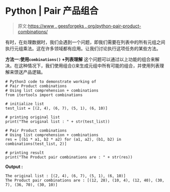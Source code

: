 # Python | Pair 产品组合

> 原文:[https://www . geesforgeks . org/python-pair-product-combinations/](https://www.geeksforgeeks.org/python-pair-product-combinations/)

有时，在处理数据时，我们会遇到一个问题，即我们需要在列表中的所有元组之间执行元组乘法。这在许多领域都有应用。让我们讨论执行这项任务的某些方法。

**方法一:使用`combinations()` +列表理解**
这个问题可以通过以上功能的组合来解决。在这种情况下，我们使用组合()来生成元组中所有可能的组合，并使用列表理解来馈送产品逻辑。

```
# Python3 code to demonstrate working of
# Pair Product combinations
# Using list comprehension + combinations
from itertools import combinations

# initialize list 
test_list = [(2, 4), (6, 7), (5, 1), (6, 10)]

# printing original list 
print("The original list : " + str(test_list))

# Pair Product combinations
# Using list comprehension + combinations
res = [(b1 * a1, b2 * a2) for (a1, a2), (b1, b2) in combinations(test_list, 2)] 

# printing result
print("The Product pair combinations are : " + str(res))
```

**Output :**

```
The original list : [(2, 4), (6, 7), (5, 1), (6, 10)]
The Product pair combinations are : [(12, 28), (10, 4), (12, 40), (30, 7), (36, 70), (30, 10)]

```